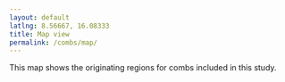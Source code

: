 ```yaml
---
layout: default
latlng: 8.56667, 16.08333
title: Map view
permalink: /combs/map/
---
```

This map shows the originating regions for combs included in this study. 

<div id="map" style="width: 100%; height: 800px;"></div>
